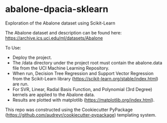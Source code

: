 # abalone-dpacia-sklearn
Exploration of the Abalone dataset using Scikit-Learn

The Abalone dataset and description can be found here:
https://archive.ics.uci.edu/ml/datasets/Abalone


To Use:

* Deploy the project.
* The /data directory under the project root must contain the abalone.data file from the UCI Machine Learning Repository.
* When run, Decision Tree Regression and Support Vector Regression from the Scikit-Learn library (https://scikit-learn.org/stable/index.html) are run.
* For SVR, Linear, Radial Basis Function, and Polynomial (3rd Degree) kernels are applied to the Abalone data.
* Results are plotted with matplotlib (https://matplotlib.org/index.html).


This repo was constructed using the Cookiecutter PyPackage (https://github.com/audreyr/cookiecutter-pypackage) templating system.
